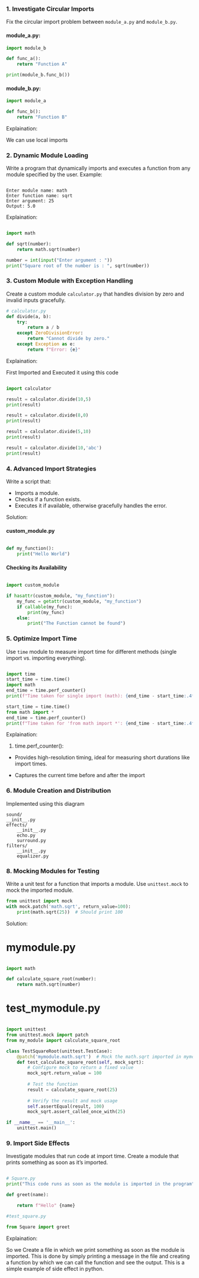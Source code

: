 ### 1. Investigate Circular Imports

Fix the circular import problem between `module_a.py` and `module_b.py`.

#### module_a.py:

```python
import module_b

def func_a():
    return "Function A"

print(module_b.func_b())
```

#### module_b.py:

```python
import module_a

def func_b():
    return "Function B"
```
 Explaination:

We can use local imports

### 2. Dynamic Module Loading

Write a program that dynamically imports and executes a function from any module specified by the user.
Example:

```shell

Enter module name: math
Enter function name: sqrt
Enter argument: 25
Output: 5.0

```
Explaination:

```python

import math

def sqrt(number):
    return math.sqrt(number)

number = int(input("Enter argument : "))
print("Square root of the number is : ", sqrt(number))

```
### 3. Custom Module with Exception Handling

Create a custom module `calculator.py` that handles division by zero and invalid inputs gracefully.

```python
# calculator.py
def divide(a, b):
    try:
        return a / b
    except ZeroDivisionError:
        return "Cannot divide by zero."
    except Exception as e:
        return f"Error: {e}"
```
Explaination:

First Imported and Executed it using this code

```python

import calculator

result = calculator.divide(10,5)
print(result)

result = calculator.divide(8,0)
print(result)

result = calculator.divide(5,10)
print(result)

result = calculator.divide(10,'abc')
print(result)

```
### 4. Advanced Import Strategies

Write a script that:

- Imports a module.
- Checks if a function exists.
- Executes it if available, otherwise gracefully handles the error.

Solution:

#### custom_module.py 

```python

def my_function():
    print("Hello World")

```
#### Checking its Availability

```python

import custom_module

if hasattr(custom_module, "my_function"):
    my_func = getattr(custom_module, "my_function")
    if callable(my_func):
        print(my_func)
    else:
        print("The Function cannot be found")

```

### 5. Optimize Import Time

Use `time` module to measure import time for different methods (single import vs. importing everything).

```python

import time
start_time = time.time()
import math
end_time = time.perf_counter() 
print(f"Time taken for single import (math): {end_time - start_time:.4f} seconds")

start_time = time.time()
from math import *
end_time = time.perf_counter()
print(f"Time taken for 'from math import *': {end_time - start_time:.4f} seconds")

```
Explaination:

1. time.perf_counter():

 - Provides high-resolution timing, ideal for measuring short durations like import times.

- Captures the current time before and after the import

### 6. Module Creation and Distribution

Implemented using this diagram

    sound/
    __init__.py
    effects/
        __init__.py
        echo.py
        surround.py
    filters/
        __init__.py
        equalizer.py

### 8. Mocking Modules for Testing

Write a unit test for a function that imports a module. Use `unittest.mock` to mock the imported module.

```python
from unittest import mock
with mock.patch('math.sqrt', return_value=100):
    print(math.sqrt(25))  # Should print 100
```

Solution:

# mymodule.py

```python

import math

def calculate_square_root(number):
    return math.sqrt(number)

```

# test_mymodule.py

```python

import unittest
from unittest.mock import patch
from my_module import calculate_square_root

class TestSquareRoot(unittest.TestCase):
    @patch('mymodule.math.sqrt')  # Mock the math.sqrt imported in mymodule
    def test_calculate_square_root(self, mock_sqrt):
        # Configure mock to return a fixed value
        mock_sqrt.return_value = 100
        
        # Test the function
        result = calculate_square_root(25)
        
        # Verify the result and mock usage
        self.assertEqual(result, 100)
        mock_sqrt.assert_called_once_with(25)

if __name__ == '__main__':
    unittest.main()

```

### 9. Import Side Effects

Investigate modules that run code at import time. Create a module that prints something as soon as it’s imported.

```python

# Square.py
print("This code runs as soon as the module is imported in the program")

def greet(name):

    return f"Hello" {name}   

#test_square.py

from Square import greet

```

Explaination:

So we Create a file in which we print something as soon as the module is imported. This is done by simply printing a message in the file and creating a function by which we can call the function and see the output. This is a simple example of side effect in python.



